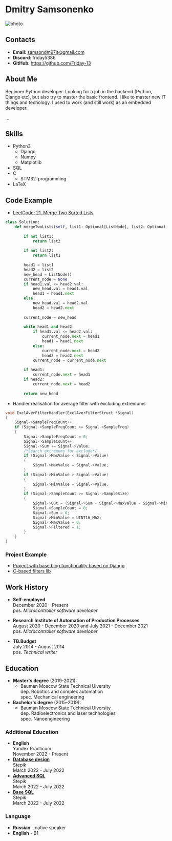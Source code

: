 # Dmitry Samsonenko
![photo](photo_url)
## Contacts
- **Email**: samsondm97it@gmail.com
- **Discord**: friday5386
- **GitHub**: https://github.com/Friday-13

## About Me
Beginner Python developer. 
Looking for a job in the backend (Python, Django etc), but also try to master the basic frontend.
I like to master new IT things and techology. 
I used to work (and still work) as an embedded developer. 

...

## Skills
- Python3
    - Django
    - Numpy
    - Matplotlib
- SQL
- C
    - STM32-programming
- LaTeX

## Code Example
- [LeetCode: 21. Merge Two Sorted Lists](https://leetcode.com/problems/merge-two-sorted-lists/)
```python
class Solution:
    def mergeTwoLists(self, list1: Optional[ListNode], list2: Optional[ListNode]) -> Optional[ListNode]:
        
        if not list1:
            return list2
        
        if not list2:
            return list1
        
        head1 = list1
        head2 = list2
        new_head = ListNode()
        current_node = None
        if head1.val <= head2.val:
            new_head.val = head1.val
            head1 = head1.next
        else:
            new_head.val = head2.val
            head2 = head2.next
            
        current_node = new_head
        
        while head1 and head2:
            if head1.val <= head2.val:
                current_node.next = head1
                head1 = head1.next
            else:
                current_node.next = head2
                head2 = head2.next
            current_node = current_node.next
            
        if head1:
            current_node.next = head1
        if head2:
            current_node.next = head2
        
        return new_head
```
- Handler realisation for average filter with excluding extremums
```c
void ExclAverFilterHandler(ExclAverFilterStruct *Signal)
{
    Signal->SampleFreqCount++;
    if (Signal->SampleFreqCount >= Signal->SampleFreq)
    {
        Signal->SampleFreqCount = 0;
        Signal->SampleCount++;
        Signal->Sum += Signal->Value;
        /*Search extremums for exclude*/
        if (Signal->MaxValue < Signal->Value)
        {
            Signal->MaxValue = Signal->Value;
        }
        if (Signal->MinValue > Signal->Value)
        {
            Signal->MinValue = Signal->Value;
        }
        if (Signal->SampleCount >= Signal->SampleSize)
        {
            Signal->Out = (Signal->Sum - Signal->MaxValue - Signal->MinValue) / (Signal->SampleCount - 2);
            Signal->SampleCount = 0;
            Signal->Sum = 0;
            Signal->MinValue = UINT16_MAX;
            Signal->MaxValue = 0;
            Signal->Filtered = 1;
        }
    }
}
```

### Project Example
- [Project with base blog functionality based on Django](https://github.com/Friday-13/dartblog)
- [C-based filters lib](https://github.com/Friday-13/libfilters)

## Work History
- **Self-employed** \
    December 2020 - Present \
    pos. *Microcontroller software developer*
    
- **Research Institute of Automation of Production Processes** \
    August 2020 - December 2020 and July 2021 - December 2021 \
    pos. *Microcontroller software developer*

- **TB.Budget** \
    July 2014 - August 2014 \
    pos. *Technical writer*



## Education
- **Master's degree** (2019-2021):
    - Bauman Moscow State Technical Uiversity \
    dep. Robotics and сomplex automation \
    spec. Mechanical engineering
- **Bachelor's degree** (2015-2019):
    - Bauman Moscow State Technical Uiversity \
    dep. Radioelectronics and laser technologies \
    spec. Nanoengineering 


### Additional Education
- **English** \
    Yandex Practicum \
    November 2022 - Present
- [**Database design**](https://stepik.org/cert/1988834) \
    Stepik \
    March 2022 - July 2022
- [**Advanced SQL**](https://stepik.org/cert/1962732) \
    Stepik \
    March 2022 - July 2022
- [**Base SQL**](https://stepik.org/cert/1523830) \
    Stepik \
    March 2022 - July 2022

### Language
- **Russian** - native speaker
- **English** - B1

